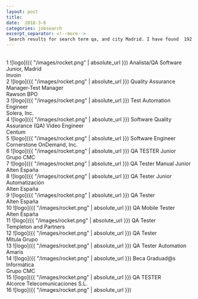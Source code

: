 ```yaml
---
layout: post
title:  
date:  2018-3-6 
categories: jobsearch 
excerpt_separator: <!--more-->
 Search results for search term qa, and city Madrid. I have found  192 job offers at 06/03/2018
---
```

<!--more-->
<br>
1
![logo]({{ "/images/rocket.png" | absolute_url }})
Analista/QA Software Junior, Madrid
<br>
Invoin
<br>
2
![logo]({{ "/images/rocket.png" | absolute_url }})
Quality Assurance Manager-Test Manager
<br>
Rawson BPO
<br>
3
![logo]({{ "/images/rocket.png" | absolute_url }})
Test Automation Engineer
<br>
Solera, Inc.
<br>
4
![logo]({{ "/images/rocket.png" | absolute_url }})
Software Quality Assurance (QA) Video Engineer
<br>
Centum
<br>
5
![logo]({{ "/images/rocket.png" | absolute_url }})
Software Engineer
<br>
Cornerstone OnDemand, Inc.
<br>
6
![logo]({{ "/images/rocket.png" | absolute_url }})
QA TESTER Junior
<br>
Grupo CMC
<br>
7
![logo]({{ "/images/rocket.png" | absolute_url }})
QA Tester Manual Junior
<br>
Alten España
<br>
8
![logo]({{ "/images/rocket.png" | absolute_url }})
QA Tester Junior Automatización
<br>
Alten España
<br>
9
![logo]({{ "/images/rocket.png" | absolute_url }})
QA Tester
<br>
Alten España
<br>
10
![logo]({{ "/images/rocket.png" | absolute_url }})
QA Mobile Tester
<br>
Alten España
<br>
11
![logo]({{ "/images/rocket.png" | absolute_url }})
QA Tester
<br>
Templeton and Partners
<br>
12
![logo]({{ "/images/rocket.png" | absolute_url }})
QA Tester
<br>
Mitula Grupo
<br>
13
![logo]({{ "/images/rocket.png" | absolute_url }})
QA Tester Automation
<br>
Amaris
<br>
14
![logo]({{ "/images/rocket.png" | absolute_url }})
Beca Graduad@s Informática
<br>
Grupo CMC
<br>
15
![logo]({{ "/images/rocket.png" | absolute_url }})
QA TESTER
<br>
Alcorce Telecomunicaciones S.L.
<br>
16
![logo]({{ "/images/rocket.png" | absolute_url }})

<br>

